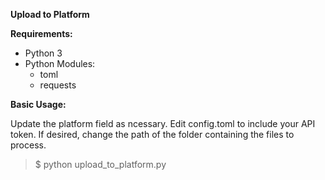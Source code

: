 **Upload to Platform**

**Requirements:**

 - Python 3
 - Python Modules:
    - toml
    - requests
    
    


**Basic Usage:**


Update the platform field as ncessary.  Edit config.toml to include your API token.  If desired, change the path of the folder containing the files to process.


 > $ python upload_to_platform.py
